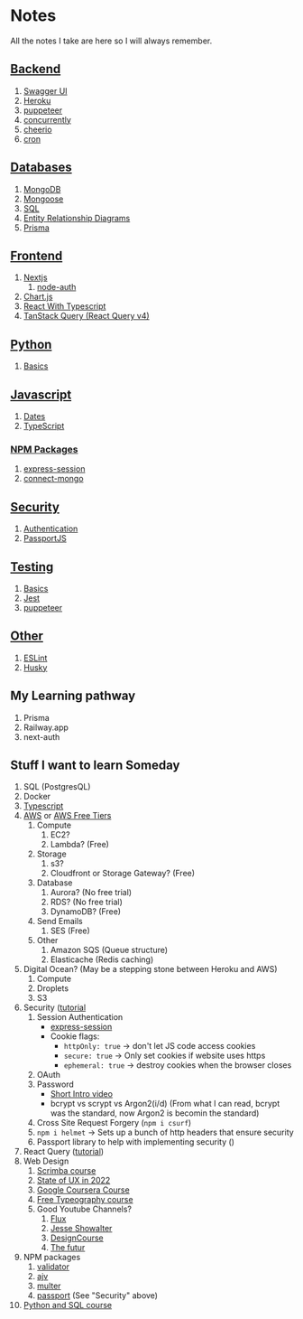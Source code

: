 # Notes

All the notes I take are here so I will always remember.

## [Backend](https://github.com/mhgamboa/notes/tree/main/Backend)

1. [Swagger UI](https://github.com/mhgamboa/notes/blob/main/Backend/swaggerUI.md)
2. [Heroku](https://github.com/mhgamboa/notes/blob/main/Backend/heroku.md)
3. [puppeteer](https://github.com/mhgamboa/notes/blob/main/Backend/puppeteer.md)
4. [concurrently](https://github.com/mhgamboa/notes/blob/main/Backend/concurrently.md)
5. [cheerio](https://github.com/mhgamboa/notes/blob/main/Backend/cheerio.md)
6. [cron](https://github.com/mhgamboa/notes/blob/main/Backend/cron.md)

## [Databases](https://github.com/mhgamboa/notes/tree/main/Databases)

1. [MongoDB](https://github.com/mhgamboa/notes/blob/main/DataBases/mongodb.md)
2. [Mongoose](https://github.com/mhgamboa/notes/blob/main/Databases/mongoose.md)
3. [SQL](https://github.com/mhgamboa/notes/blob/main/Databases/sql.md)
4. [Entity Relationship Diagrams](https://github.com/mhgamboa/notes/blob/main/Databases/entity-relationship-diagrams.md)
5. [Prisma](https://github.com/mhgamboa/notes/blob/main/Databases/prisma.md)

## [Frontend](https://github.com/mhgamboa/notes/tree/main/Frontend)

1. [Nextjs](https://github.com/mhgamboa/notes/blob/main/Frontend/nextjs.md)
   1. [node-auth](https://www.youtube.com/playlist?list=PLzYM-WGWIJDQzw0bEJKHCyx_ZDdZ13IWt)
2. [Chart.js](https://github.com/mhgamboa/notes/blob/main/Frontend/chartjs.md)
3. [React With Typescript](https://github.com/mhgamboa/notes/blob/main/Frontend/react-with-typescript.md)
4. [TanStack Query (React Query v4)](https://github.com/mhgamboa/notes/blob/main/Frontend/react-query.md)

## [Python](https://github.com/mhgamboa/notes/tree/main/Python)

1. [Basics](https://github.com/mhgamboa/notes/blob/main/Python/basics.md)

## [Javascript](https://github.com/mhgamboa/notes/tree/main/Javascript)

1. [Dates](https://github.com/mhgamboa/notes/blob/main/Javascript/dates.md)
2. [TypeScript](https://github.com/mhgamboa/notes/blob/main/Javascript/typescript.md)

### [NPM Packages](https://github.com/mhgamboa/notes/tree/main/Javascript)

1. [express-session](https://github.com/mhgamboa/notes/blob/main/Javascript/NPM%20Packages/express-session.md)
2. [connect-mongo](https://github.com/mhgamboa/notes/blob/main/Javascript/NPM%20Packages/connect-mongo.md)

## [Security](https://github.com/mhgamboa/notes/tree/main/Security)

1. [Authentication](https://github.com/mhgamboa/notes/blob/main/Security/authentication.md)
2. [PassportJS](https://github.com/mhgamboa/notes/blob/main/Security/passportjs.md)

## [Testing](https://github.com/mhgamboa/notes/tree/main/Testing)

1. [Basics](https://github.com/mhgamboa/notes/blob/main/Testing/basics.md)
2. [Jest](https://github.com/mhgamboa/notes/blob/main/Testing/jest.md)
3. [puppeteer](https://github.com/mhgamboa/notes/blob/main/Backend/puppeteer.md)

## [Other](https://github.com/mhgamboa/notes/tree/main/Other)

1. [ESLint](https://github.com/mhgamboa/notes/blob/main/Other/eslint.md)
1. [Husky](https://github.com/mhgamboa/notes/blob/main/Other/husky.md)

## My Learning pathway

1. Prisma
2. Railway.app
3. next-auth

## Stuff I want to learn Someday

1. SQL (PostgresQL)
2. Docker
3. [Typescript](https://youtube.com/playlist?list=PLC3y8-rFHvwi1AXijGTKM0BKtHzVC-LSK)
4. [AWS](https://aws.amazon.com/pricing/) or [AWS Free Tiers](https://aws.amazon.com/pricing/)
   1. Compute
      1. EC2?
      2. Lambda? (Free)
   1. Storage
      1. s3?
      2. Cloudfront or Storage Gateway? (Free)
   1. Database
      1. Aurora? (No free trial)
      2. RDS? (No free trial)
      3. DynamoDB? (Free)
   1. Send Emails
      1. SES (Free)
   1. Other
      1. Amazon SQS (Queue structure)
      1. Elasticache (Redis caching)
5. Digital Ocean? (May be a stepping stone between Heroku and AWS)
   1. Compute
   2. Droplets
   3. S3
6. Security ([tutorial](https://www.youtube.com/watch?v=F-sFp_AvHc8)
   1. Session Authentication
      - [express-session](https://www.npmjs.com/package/express-session)
      - Cookie flags:
        - `httpOnly: true` -> don't let JS code access cookies
        - `secure: true` -> Only set cookies if website uses https
        - `ephemeral: true` -> destroy cookies when the browser closes
   2. OAuth
   3. Password
      - [Short Intro video](https://www.youtube.com/watch?v=--tnZMuoK3E)
      - bcrypt vs scrypt vs Argon2(i/d) (From what I can read, bcrypt was the standard, now Argon2 is becomin the standard)
   4. Cross Site Request Forgery (`npm i csurf`)
   5. `npm i helmet` -> Sets up a bunch of http headers that ensure security
   6. Passport library to help with implementing security ()
7. React Query ([tutorial](https://www.youtube.com/watch?v=VtWkSCZX0Ec))
8. Web Design
   1. [Scrimba course](https://scrimba.com/learn/design)
   2. [State of UX in 2022](https://trends.uxdesign.cc/)
   3. [Google Coursera Course](https://www.coursera.org/learn/foundations-user-experience-design#syllabus)
   4. [Free Typeography course](https://betterwebtype.com/)
   5. Good Youtube Channels?
      1. [Flux](https://www.youtube.com/channel/UCN7dywl5wDxTu1RM3eJ_h9Q)
      2. [Jesse Showalter](https://www.youtube.com/channel/UCvBGFeXbBrq3W9_0oNLJREQ)
      3. [DesignCourse](https://www.youtube.com/c/DesignCourse/featured)
      4. [The futur](https://www.youtube.com/c/thefuturishere)
9. NPM packages
   1. [validator](https://www.npmjs.com/package/validator)
   2. [ajv](https://www.npmjs.com/package/ajv)
   3. [multer](https://www.npmjs.com/package/multer)
   4. [passport](https://www.npmjs.com/package/passport) (See "Security" above)
10. [Python and SQL course](https://www.youtube.com/watch?v=0sOvCWFmrtA)
